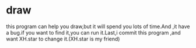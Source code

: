 # draw
this program can help you draw,but it will spend you lots of time.And ,it have a bug.if you want to find it,you can run it.Last,i commit this program ,and want XH.star to change it.(XH.star is my friend)

